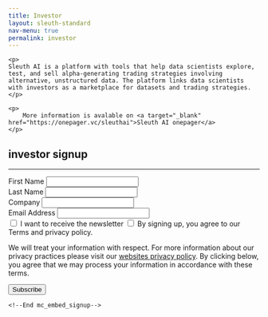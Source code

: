 ```yaml
---
title: Investor
layout: sleuth-standard
nav-menu: true
permalink: investor
---
```


<!-- Main -->
<div id="main" class="center about-us inner">

    <p>
    Sleuth AI is a platform with tools that help data scientists explore, test, and sell alpha-generating trading strategies involving alternative, unstructured data. The platform links data scientists with investors as a marketplace for datasets and trading strategies.
    </p>
        
    <p>
        More information is avalable on <a target="_blank" href="https://onepager.vc/sleuthai">Sleuth AI onepager</a>
    </p>
    
<section class="how-it-works" id="#investor">
    <h2 class="h2">investor signup</h2>
    <hr/>
    <!-- Begin Mailchimp Signup Form -->
    <div id="mc_embed_signup">
        <form action="https://sleuth-ai.us2.list-manage.com/subscribe/post?u=319227e9b3df9498cb1f56532&amp;id=281e4f3f7f" method="post" id="mc-embedded-subscribe-form" name="mc-embedded-subscribe-form" class="validate" target="_blank">
            <div id="mc_embed_signup_scroll">
                <div class="field half first">
                    <label for="mce-FNAME">First Name</label>
                    <input type="text" value="" name="FNAME" class="required" id="mce-FNAME" required>
                </div>
                <div class="field half first">
                    <label for="mce-LNAME">Last Name</label>
                    <input type="text" value="" name="LNAME" class="required" id="mce-LNAME" required>
                </div>
                <div class="field half first">
                	<label for="mce-MMERGE3">Company</label>
                	<input type="text" value="" name="MMERGE3" class="" id="mce-MMERGE3" required>
                </div>
                <div class="field half first">
                    <label for="mce-EMAIL">Email Address</label>
                    <input type="email" value="" name="EMAIL" class="required email" id="mce-EMAIL" required>
                </div>
                <div id="mergeRow-gdpr" class="mergeRow gdpr-mergeRow content__gdprBlock mc-field-group">
                    <div class="content__gdpr">
                        <label class="checkbox subfield" for="gdpr_19698">
                            <input type="checkbox" id="gdpr_19698" name="gdpr[19698]" value="Y" class="av-checkbox gdpr">
                            <label for="gdpr_19698">I want to receive the newsletter</label> 
                        </label>
                        <label class="checkbox subfield" for="gdpr_21814">
                            <input type="checkbox" id="gdpr_21814" name="gdpr[21814]" value="Y" class="av-checkbox gdpr" required>
                            <label for="gdpr_21814">By signing up, you agree to our Terms and privacy policy.</label>
                        </label>
                        <p>We will treat your information with respect. For more information about our privacy practices please visit our <a href="/privacy_policy"> websites privacy policy</a>. By clicking below, you agree that we may process your information in accordance with these terms.</p>
                    </div>
                </div>
                <div id="mce-responses" class="clear">
                    <div class="response" id="mce-error-response" style="display:none"></div>
                    <div class="response" id="mce-success-response" style="display:none"></div>
                </div>    <!-- real people should not fill this in and expect good things - do not remove this or risk form bot signups-->
                <div style="position: absolute; left: -5000px;" aria-hidden="true"><input type="text" name="b_319227e9b3df9498cb1f56532_281e4f3f7f" tabindex="-1" value=""></div>
                <div class="clear"><input type="submit" value="Subscribe" name="subscribe" id="mc-embedded-subscribe" class="special"></div>
            </div>
        </form>
    </div>
    
    <!--End mc_embed_signup-->
</section>

</div>
